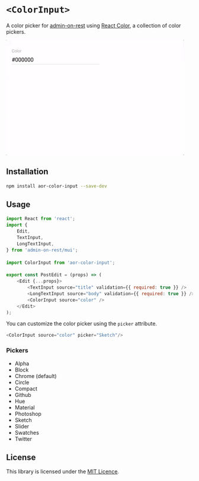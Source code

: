 # `<ColorInput>`

A color picker for [admin-on-rest](https://github.com/marmelab/admin-on-rest) using [React Color](http://casesandberg.github.io/react-color/), a collection of color pickers.

![color-input.gif](color-input.gif)

## Installation

```sh
npm install aor-color-input --save-dev
```

## Usage

```js
import React from 'react';
import {
    Edit,
    TextInput,
    LongTextInput,
} from 'admin-on-rest/mui';

import ColorInput from 'aor-color-input';

export const PostEdit = (props) => (
    <Edit {...props}>
        <TextInput source="title" validation={{ required: true }} />
        <LongTextInput source="body" validation={{ required: true }} />
        <ColorInput source="color" />
    </Edit>
);
```

You can customize the color picker using the `picker` attribute.

```js
<ColorInput source="color" picker="Sketch"/>
```

### Pickers
- Alpha
- Block
- Chrome (default)
- Circle
- Compact
- Github
- Hue
- Material
- Photoshop
- Sketch
- Slider
- Swatches
- Twitter


## License

This library is licensed under the [MIT Licence](LICENSE).

